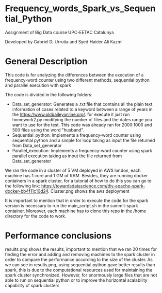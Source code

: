 # Frequency_words_Spark_vs_Sequential_Python
Assignment of Big Data course UPC-EETAC Catalunya

Developed by Gabriel D. Urrutia and Syed Haider Ali Kazmi  
# General Description

This code is for analyzing the differences between the execution of a frequency-word counter using two different methods, sequential python and parallel execution with spark

The code is divided in the following folders:
- Data_set_generator: Generates a .txt file that contains all the plain text information of cases related to a keyword between a range of years in the https://www.oldbaileyonline.org/. for execute it just run homework2.py modifying the number of files and the dates range you want to use for the test. This code was already ran for 2000 1000 and 500 files using the word "husband".
- Sequential_python: Implements a frequency-word counter using sequential python and a simple for loop taking as input the file returned from Data_set_generator
- Parallel_execution: Implements a frequency-word counter using spark parallel execution taking as input the file returned from Data_set_generator

We ran the code in a cluster of 5 VM deployed in AWS london, each machine has 1 core and 1 GM of RAM. Besides, they are running docker containers in a spark cluster, for a tutorial of how to do this you can go to the following link: https://towardsdatascience.com/diy-apache-spark-docker-bb4f11c10d24. Cluster.png shows the aws deployment

It is important to mention that in order to execute the code for the spark version is necessary to run the main_script.sh in the summit-spark container. Moreover, each machine has to clone this repo in the /home directory for the code to work.

# Performance conclusions
results.png shows the results, important to mention that we ran 20 times for finding the error and adding and removing machines to the spark cluster in order to compare the performance according to the size of the cluster.
As we can see in results.png, using sequential python gave better results than spark, this is due to the computational resources used for maintaining the spark cluster synchronized. However, for enormously large files that are not able to run on sequential python or to improve the horizontal scalability capability of spark clusters
